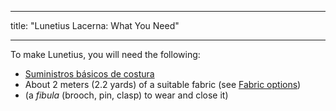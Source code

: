 - - -
title: "Lunetius Lacerna: What You Need"
- - -

To make Lunetius, you will need the following:

- [Suministros básicos de costura](/docs/sewing/basic-sewing-supplies)
- About 2 meters (2.2 yards) of a suitable fabric (see [Fabric options](/docs/patterns/lunetius/fabric))
- (a _fibula_ (brooch, pin, clasp) to wear and close it)
